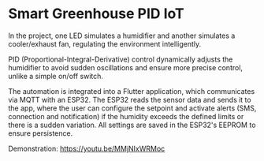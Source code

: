 # Smart Greenhouse PID IoT

In the project, one LED simulates a humidifier and another simulates a cooler/exhaust fan, regulating the environment intelligently.

PID (Proportional-Integral-Derivative) control dynamically adjusts the humidifier to avoid sudden oscillations and ensure more precise control, unlike a simple on/off switch.

The automation is integrated into a Flutter application, which communicates via MQTT with an ESP32. The ESP32 reads the sensor data and sends it to the app, where the user can configure the setpoint and activate alerts (SMS, connection and notification) if the humidity exceeds the defined limits or there is a sudden variation. All settings are saved in the ESP32's EEPROM to ensure persistence.

Demonstration: https://youtu.be/MMjNIxWRMoc
